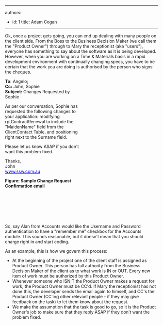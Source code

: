 

---
authors:
  - id: 1
    title: Adam Cogan
---




<span class='intro'> Ok, once a project gets going, you can end up dealing with many people on the client side. From the Boss to the Business Decision Maker (we call them the &quot;Product Owner&quot;) through to Mary the receptionist (aka &quot;users&quot;), everyone has something to say about the software as it is being developed. However, when you are working on a Time &amp; Materials basis in a rapid development environment with continually changing specs, you have to be certain that the work you are doing is authorised by the person who signs the cheques.
 </span>


  <div style="width&#58;252px;height&#58;464px;" class="rightBox">
<div class="greyBox"><strong>To&#58;</strong> Angelo;<br>
<strong>Cc&#58;</strong> John, Sophie<br>
<strong>Subject&#58; </strong>Changes Requested by Sophie
<p>As per our conversation, Sophie has requested the following changes to your application&#58; modifying rptContractRenewal to include the &quot;MaidenName&quot; field from the ClientContact Table, and positioning right next to the Surname field.</p>
<p>Please let us know ASAP if you don't want this problem fixed.</p>
<p>Thanks, <br>
John<br>
<a href="http&#58;//www.ssw.com.au/"><span style="text-decoration&#58;underline;"><font color="#0000ff">www.ssw.com.au</font></span></a> </p>
</div>
<p align="left"><strong>Figure&#58; Sample Change Request Confirmation email </strong></p>
</div>
<p>So, say Alan from Accounts would like the Username and Password authentication to have a &quot;remember me&quot; checkbox for the Accounts module. This sounds reasonable, but it doesn't mean that you should charge right in and start coding. </p>
<p>As an example, this is how we govern this process&#58; </p>
<ul>
    <li>At the beginning of the project one of the client staff is assigned as Product Owner. This person has full authority from the Business Decision Maker of the client as to what work is IN or OUT. Every new item of work must be authorized by this Product Owner. </li>
    <li>Whenever someone who ISN'T the Product Owner makes a request for work, the Product Owner must be CC'd. If Mary the receptionist has not done this, the developer sends the email again to himself, and CC's the Product Owner (CC'ing other relevant people - if they may give feedback on the task) to let them know about the request. </li>
    <li>We make the assumption that the task is good to go, so it is the Product Owner's job to make sure that they reply ASAP if they don't want the problem fixed.</li>
</ul>



